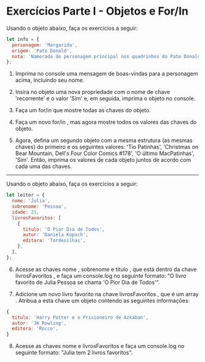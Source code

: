 # Exercícios Parte I - Objetos e For/In

Usando o objeto abaixo, faça os exercícios a seguir:
```javascript
let info = {
  personagem: 'Margarida',
  origem: 'Pato Donald',
  nota: 'Namorada do personagem principal nos quadrinhos do Pato Donald',
};
```
1. Imprima no console uma mensagem de boas-vindas para a personagem acima, incluindo seu nome.

2. Insira no objeto uma nova propriedade com o nome de chave 'recorrente' e o valor 'Sim' e, em seguida, imprima o objeto no console.

3. Faça um for/in que mostre todas as chaves do objeto.

4. Faça um novo for/in , mas agora mostre todos os valores das chaves do objeto.

5. Agora, defina um segundo objeto com a mesma estrutura (as mesmas chaves) do primeiro e os seguintes valores: 'Tio Patinhas', 'Christmas on Bear Mountain, Dell's Four Color Comics #178', 'O último MacPatinhas', 'Sim'. Então, imprima os valores de cada objeto juntos de acordo com cada uma das chaves.
___
Usando o objeto abaixo, faça os exercícios a seguir:
```javascript
let leitor = {
  nome: 'Julia',
  sobrenome: 'Pessoa',
  idade: 21,
  livrosFavoritos: [
    {
      titulo: 'O Pior Dia de Todos',
      autor: 'Daniela Kopsch',
      editora: 'Tordesilhas',
    },
  ],
};
```
6. Acesse as chaves nome , sobrenome e titulo , que está dentro da chave livrosFavoritos , e faça um console.log no seguinte formato: "O livro favorito de Julia Pessoa se chama 'O Pior Dia de Todos'".

7. Adicione um novo livro favorito na chave livrosFavoritos , que é um array . Atribua a esta chave um objeto contendo as seguintes informações:
```javascript
{
  titulo: 'Harry Potter e o Prisioneiro de Azkaban',
  autor: 'JK Rowling',
  editora: 'Rocco',
}
```
8. Acesse as chaves nome e livrosFavoritos e faça um console.log no seguinte formato: "Julia tem 2 livros favoritos".